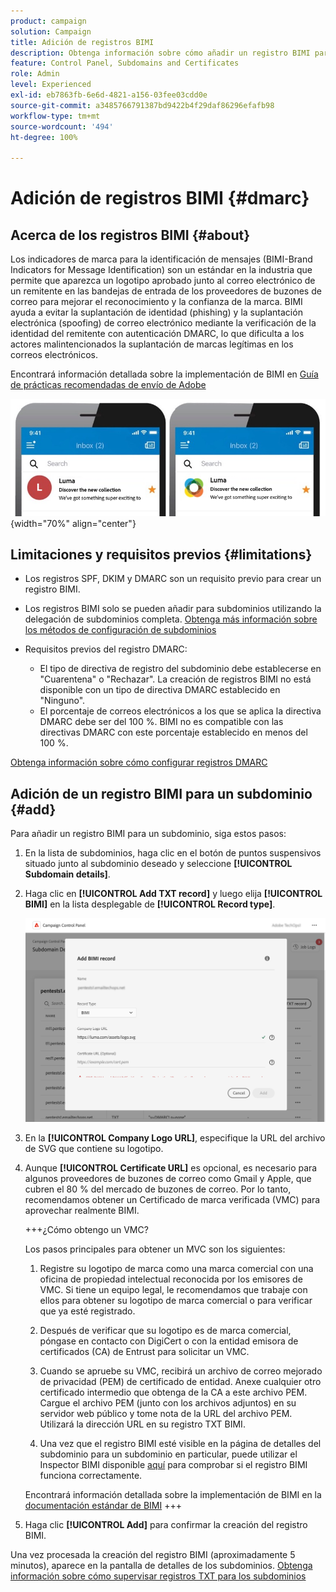 ```yaml
---
product: campaign
solution: Campaign
title: Adición de registros BIMI
description: Obtenga información sobre cómo añadir un registro BIMI para un subdominio.
feature: Control Panel, Subdomains and Certificates
role: Admin
level: Experienced
exl-id: eb7863fb-6e6d-4821-a156-03fee03cdd0e
source-git-commit: a3485766791387bd9422b4f29daf86296efafb98
workflow-type: tm+mt
source-wordcount: '494'
ht-degree: 100%

---
```


# Adición de registros BIMI {#dmarc}

## Acerca de los registros BIMI {#about}

Los indicadores de marca para la identificación de mensajes (BIMI-Brand Indicators for Message Identification) son un estándar en la industria que permite que aparezca un logotipo aprobado junto al correo electrónico de un remitente en las bandejas de entrada de los proveedores de buzones de correo para mejorar el reconocimiento y la confianza de la marca. BIMI ayuda a evitar la suplantación de identidad (phishing) y la suplantación electrónica (spoofing) de correo electrónico mediante la verificación de la identidad del remitente con autenticación DMARC, lo que dificulta a los actores malintencionados la suplantación de marcas legítimas en los correos electrónicos.

Encontrará información detallada sobre la implementación de BIMI en [Guía de prácticas recomendadas de envío de Adobe](https://experienceleague.adobe.com/docs/deliverability-learn/deliverability-best-practice-guide/additional-resources/technotes/implement-bimi.html?lang=es)

![](assets/bimi-example.png){width="70%" align="center"}

## Limitaciones y requisitos previos {#limitations}

* Los registros SPF, DKIM y DMARC son un requisito previo para crear un registro BIMI.
* Los registros BIMI solo se pueden añadir para subdominios utilizando la delegación de subdominios completa. [Obtenga más información sobre los métodos de configuración de subdominios](subdomains-branding.md#subdomain-delegation-methods)
* Requisitos previos del registro DMARC:

   * El tipo de directiva de registro del subdominio debe establecerse en &quot;Cuarentena&quot; o &quot;Rechazar&quot;. La creación de registros BIMI no está disponible con un tipo de directiva DMARC establecido en &quot;Ninguno&quot;.
   * El porcentaje de correos electrónicos a los que se aplica la directiva DMARC debe ser del 100 %. BIMI no es compatible con las directivas DMARC con este porcentaje establecido en menos del 100 %.

[Obtenga información sobre cómo configurar registros DMARC](dmarc.md)

## Adición de un registro BIMI para un subdominio {#add}

Para añadir un registro BIMI para un subdominio, siga estos pasos:

1. En la lista de subdominios, haga clic en el botón de puntos suspensivos situado junto al subdominio deseado y seleccione **[!UICONTROL Subdomain details]**.

1. Haga clic en **[!UICONTROL Add TXT record]** y luego elija **[!UICONTROL BIMI]** en la lista desplegable de **[!UICONTROL Record type]**.

   ![](assets/bimi-add.png)

1. En la **[!UICONTROL Company Logo URL]**, especifique la URL del archivo de SVG que contiene su logotipo.

1. Aunque **[!UICONTROL Certificate URL]** es opcional, es necesario para algunos proveedores de buzones de correo como Gmail y Apple, que cubren el 80 % del mercado de buzones de correo. Por lo tanto, recomendamos obtener un Certificado de marca verificada (VMC) para aprovechar realmente BIMI.

   +++¿Cómo obtengo un VMC?

   Los pasos principales para obtener un MVC son los siguientes:

   1. Registre su logotipo de marca como una marca comercial con una oficina de propiedad intelectual reconocida por los emisores de VMC. Si tiene un equipo legal, le recomendamos que trabaje con ellos para obtener su logotipo de marca comercial o para verificar que ya esté registrado.

   1. Después de verificar que su logotipo es de marca comercial, póngase en contacto con DigiCert o con la entidad emisora de certificados (CA) de Entrust para solicitar un VMC.

   1. Cuando se apruebe su VMC, recibirá un archivo de correo mejorado de privacidad (PEM) de certificado de entidad. Anexe cualquier otro certificado intermedio que obtenga de la CA a este archivo PEM. Cargue el archivo PEM (junto con los archivos adjuntos) en su servidor web público y tome nota de la URL del archivo PEM. Utilizará la dirección URL en su registro TXT BIMI.

   1. Una vez que el registro BIMI esté visible en la página de detalles del subdominio para un subdominio en particular, puede utilizar el Inspector BIMI disponible [aquí](https://bimigroup.org/bimi-generator/) para comprobar si el registro BIMI funciona correctamente.

   Encontrará información detallada sobre la implementación de BIMI en la [documentación estándar de BIMI](https://bimigroup.org/implementation-guide/)
+++

1. Haga clic **[!UICONTROL Add]** para confirmar la creación del registro BIMI.

Una vez procesada la creación del registro BIMI (aproximadamente 5 minutos), aparece en la pantalla de detalles de los subdominios. [Obtenga información sobre cómo supervisar registros TXT para los subdominios](gs-txt-records.md#monitor)
